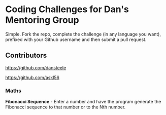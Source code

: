 # Coding Challenges for Dan's Mentoring Group

Simple. Fork the repo, complete the challenge (in any language you want), prefixed with your Github username and then submit a pull request. 

## Contributors

https://github.com/dansteele

https://github.com/askl56

### Maths

**Fibonacci Sequence** - Enter a number and have the program generate the Fibonacci sequence to that number or to the Nth number.
